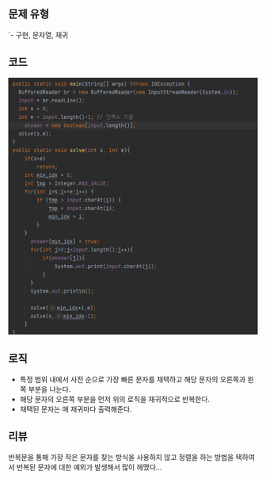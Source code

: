 ## 문제 유형
`- 구현, 문자열, 재귀
## 코드
![img.png](img.png)
## 로직
- 특정 범위 내에서 사전 순으로 가장 빠른 문자를 채택하고 해당 문자의 오른쪽과 왼쪽 부분을 나눈다.
- 해당 문자의 오른쪽 부분을 먼저 위의 로직을 재귀적으로 반복한다.
- 채택된 문자는 매 재귀마다 출력해준다.

## 리뷰
반복문을 통해 가장 작은 문자를 찾는 방식을 사용하지 않고
정렬을 하는 방법을 택하여서 반복된 문자에 대한 예외가 발생해서 많이 헤맸다...



